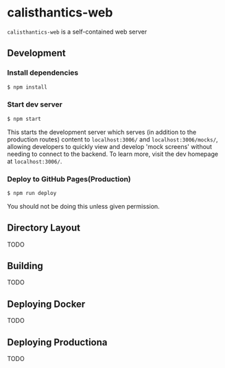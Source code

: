# calisthantics-web

`calisthantics-web` is a self-contained web server

## Development

### Install dependencies

```sh
$ npm install
```

### Start dev server

```sh
$ npm start
```

This starts the development server which serves (in addition to the production routes)
content to `localhost:3006/` and `localhost:3006/mocks/`, allowing developers to quickly
view and develop 'mock screens' without needing to connect to the backend. To learn
more, visit the dev homepage at `localhost:3006/`.

### Deploy to GitHub Pages(Production)

```sh
$ npm run deploy
```

You should not be doing this unless given permission.

## Directory Layout

TODO

## Building

TODO

## Deploying Docker

TODO

## Deploying Productiona

TODO
